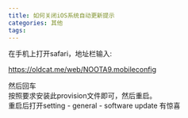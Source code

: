 ```yaml
---
title: 如何关闭iOS系统自动更新提示
categories: 其他
tags: 
---
```

在手机上打开safari，地址栏输入:

https://oldcat.me/web/NOOTA9.mobileconfig

然后回车  
按照要求安装此provision文件即可，然后重启。  
重启后打开setting - general - software update 有惊喜


